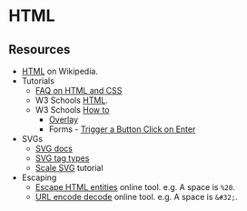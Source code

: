 # HTML

## Resources

- [HTML](https://en.wikipedia.org/wiki/HTML) on Wikipedia.
- Tutorials
    - [FAQ on HTML and CSS](https://www.tutorialrepublic.com/faq.php#html-css)
    - W3 Schools [HTML](https://www.w3schools.com/html/default.asp).
    - W3 Schools [How to](https://www.w3schools.com/howto/default.asp)
        - [Overlay](https://www.w3schools.com/howto/howto_css_overlay.asp)
        - Forms - [Trigger a Button Click on Enter](https://www.w3schools.com/howto/howto_js_trigger_button_enter.asp)
- SVGs
    - [SVG docs](https://developer.mozilla.org/en-US/docs/Web/SVG)
    - [SVG tag types](https://stackoverflow.com/questions/4476526/)
    - [Scale SVG](https://css-tricks.com/scale-svg/) tutorial
- Escaping
    - [Escape HTML entities](https://www.freeformatter.com/html-entities.html) online tool. e.g. A space is `%20`.
    - [URL encode decode](https://www.url-encode-decode.com/) online tool. e.g. A space is `&#32;`.
